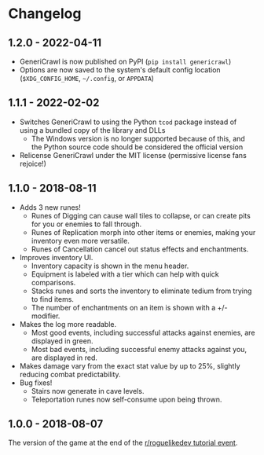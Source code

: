 # Changelog

## 1.2.0 - 2022-04-11

- GeneriCrawl is now published on PyPI (`pip install genericrawl`)
- Options are now saved to the system's default config location (`$XDG_CONFIG_HOME`, `~/.config`, or `APPDATA`)

## 1.1.1 - 2022-02-02

- Switches GeneriCrawl to using the Python `tcod` package instead of using a bundled copy of the library and DLLs
    - The Windows version is no longer supported because of this, and the Python source code should be considered the official version
- Relicense GeneriCrawl under the MIT license (permissive license fans rejoice!)

## 1.1.0 - 2018-08-11

- Adds 3 new runes!
	- Runes of Digging can cause wall tiles to collapse, or can create pits for you or enemies to fall through.
	- Runes of Replication morph into other items or enemies, making your inventory even more versatile.
	- Runes of Cancellation cancel out status effects and enchantments.
- Improves inventory UI.
	- Inventory capacity is shown in the menu header.
	- Equipment is labeled with a tier which can help with quick comparisons.
	- Stacks runes and sorts the inventory to eliminate tedium from trying to find items.
	- The number of enchantments on an item is shown with a +/- modifier.
- Makes the log more readable.
	- Most good events, including successful attacks against enemies, are displayed in green.
	- Most bad events, including successful enemy attacks against you, are displayed in red.
- Makes damage vary from the exact stat value by up to 25%, slightly reducing combat predictability.
- Bug fixes!
	- Stairs now generate in cave levels.
	- Teleportation runes now self-consume upon being thrown.

## 1.0.0 - 2018-08-07

The version of the game at the end of the [r/roguelikedev tutorial event](https://redd.it/8ql895).

